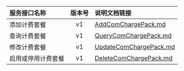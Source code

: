   
| 服务接口名称 | 版本号 | 说明文档链接 |  
| :----------------- | :-----: | :---------------- |  
| 添加计费套餐 | v1 | [AddComChargePack.md](https://github.com/Zhang-Monica/gitMd/blob/master/EpeisSupp/SuppComPackServer/AddComChargePack.md) |  
| 查询计费套餐 | v1 | [QueryComChargePack.md](https://github.com/Zhang-Monica/gitMd/blob/master/EpeisSupp/SuppComPackServer/QueryComChargePack.md) |  
| 修改计费套餐 | v1 | [UpdateComChargePack.md](https://github.com/Zhang-Monica/gitMd/blob/master/EpeisSupp/SuppComPackServer/UpdateComChargePack.md) |  
| 启用或停用计费套餐 | v1 | [DeleteComChargePack.md](https://github.com/Zhang-Monica/gitMd/blob/master/EpeisSupp/SuppComPackServer/DeleteComChargePack.md) |  
  
